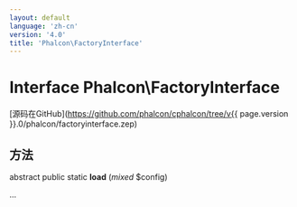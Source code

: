 ```yaml
---
layout: default
language: 'zh-cn'
version: '4.0'
title: 'Phalcon\FactoryInterface'
---
```


# Interface **Phalcon\FactoryInterface**

[源码在GitHub](https://github.com/phalcon/cphalcon/tree/v{{ page.version }}.0/phalcon/factoryinterface.zep)

## 方法

abstract public static **load** (*mixed* $config)

...